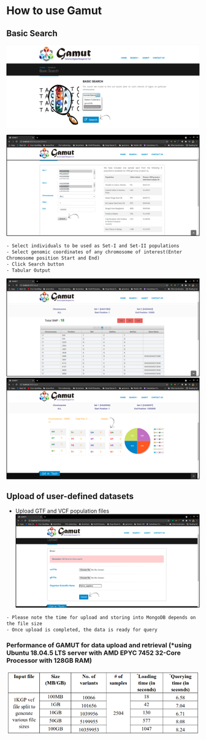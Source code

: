 # **How to use Gamut**

## Basic Search 
[![Basic Search Page](https://raw.githubusercontent.com/bioinformatics-cdac/gamut/main/docs/img/gamut_selection.png)](https://raw.githubusercontent.com/bioinformatics-cdac/gamut/main/docs/img/gamut_selection.png)

[![Basic Search Page](https://raw.githubusercontent.com/bioinformatics-cdac/gamut/main/docs/img/gamut_set_selection.png)](https://raw.githubusercontent.com/bioinformatics-cdac/gamut/main/docs/img/gamut_set_selection.png)
```
- Select individuals to be used as Set-I and Set-II populations
- Select genomic coordinates of any chromosome of interest(Enter Chromosome position Start and End)
- Click Search button 
- Tabular Output 
```
[![Tabluar Page](https://raw.githubusercontent.com/bioinformatics-cdac/gamut/main/docs/img/table_view.png)](https://raw.githubusercontent.com/bioinformatics-cdac/gamut/main/docs/img/table_view.png)
[![Output Page](https://raw.githubusercontent.com/bioinformatics-cdac/gamut/main/docs/img/output.png)](https://raw.githubusercontent.com/bioinformatics-cdac/gamut/main/docs/img/output.png)

## Upload of user-defined datasets

- Upload GTF and VCF population files 
[![user_defined_upload Page](https://raw.githubusercontent.com/bioinformatics-cdac/gamut/main/docs/img/user_defined_upload.png)](https://raw.githubusercontent.com/bioinformatics-cdac/gamut/main/docs/img/user_defined_upload.png)
```
- Please note the time for upload and storing into MongoDB depends on the file size
- Once upload is completed, the data is ready for query
```
### Performance of GAMUT for data upload and retrieval (*using Ubuntu 18.04.5 LTS server with AMD EPYC 7452 32-Core Processor with 128GB RAM)
[![Output Page](https://raw.githubusercontent.com/bioinformatics-cdac/gamut/main/docs/img/upload_time.png)](https://raw.githubusercontent.com/bioinformatics-cdac/gamut/main/docs/img/upload_time.png)
